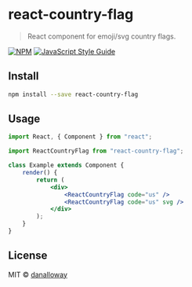 # react-country-flag

> React component for emoji/svg country flags.

[![NPM](https://img.shields.io/npm/v/react-country-flag.svg)](https://www.npmjs.com/package/react-country-flag) [![JavaScript Style Guide](https://img.shields.io/badge/code_style-standard-brightgreen.svg)](https://standardjs.com)

## Install

```bash
npm install --save react-country-flag
```

## Usage

```jsx
import React, { Component } from "react";

import ReactCountryFlag from "react-country-flag";

class Example extends Component {
    render() {
        return (
            <div>
                <ReactCountryFlag code="us" />
                <ReactCountryFlag code="us" svg />
            </div>
        );
    }
}
```

## License

MIT © [danalloway](https://github.com/danalloway)
